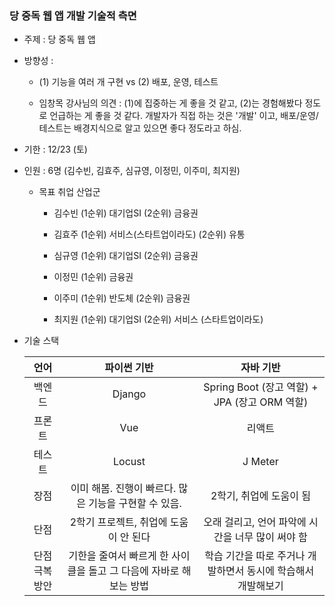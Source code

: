 ### 당 중독 웹 앱 개발 기술적 측면

- 주제 : 당 중독 웹 앱

- 방향성 : 
  
  - (1) 기능을 여러 개 구현 vs (2) 배포, 운영, 테스트 
  
  - 임창목 강사님의 의견 : (1)에 집중하는 게 좋을 것 같고, (2)는 경험해봤다 정도로 언급하는 게 좋을 것 같다. 개발자가 직접 하는 것은 '개발' 이고, 배포/운영/테스트는 배경지식으로 알고 있으면 좋다 정도라고 하심.

- 기한 : 12/23 (토)

- 인원 : 6명 (김수빈, 김효주, 심규영, 이정민, 이주미, 최지원)
  
  - 목표 취업 산업군
    
    - 김수빈 (1순위) 대기업SI (2순위) 금융권
    
    - 김효주 (1순위) 서비스(스타트업이라도) (2순위) 유통
    
    - 심규영 (1순위) 대기업SI (2순위) 금융권
    
    - 이정민 (1순위) 금융권
     
    - 이주미 (1순위) 반도체 (2순위) 금융권
    
    - 최지원 (1순위) 대기업SI (2순위) 서비스 (스타트업이라도)

- 기술 스택
  
  | 언어      | 파이썬 기반                                 | 자바 기반                                 |
  |:-------:|:--------------------------------------:|:-------------------------------------:|
  | 백엔드     | Django                                 | Spring Boot (장고 역할) + JPA (장고 ORM 역할) |
  | 프론트     | Vue                                    | 리액트                                   |
  | 테스트     | Locust                                 | J Meter                               |
  | 장점      | 이미 해봄. 진행이 빠르다. 많은 기능을 구현할 수 있음.       | 2학기, 취업에 도움이 됨                        |
  | 단점      | 2학기 프로젝트, 취업에 도움이 안 된다                 | 오래 걸리고, 언어 파악에 시간을 너무 많이 써야 함         |
  | 단점 극복방안 | 기한을 줄여서 빠르게 한 사이클을 돌고 그 다음에 자바로 해보는 방법 | 학습 기간을 따로 주거나 개발하면서 동시에 학습해서 개발해보기    |



